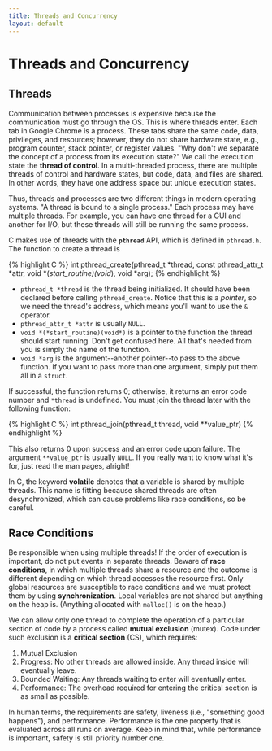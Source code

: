 ```yaml
---
title: Threads and Concurrency
layout: default
---
```


# Threads and Concurrency

## Threads

Communication between processes is expensive because the communication must go through the OS. This is where threads enter. Each tab in Google Chrome is a process. These tabs share the same code, data, privileges, and resources; however, they do not share hardware state, e.g., program counter, stack pointer, or register values. "Why don't we separate the concept of a process from its execution state?" We call the execution state the **thread of control**. In a multi-threaded process, there are multiple threads of control and hardware states, but code, data, and files are shared. In other words, they have one address space but unique execution states.

Thus, threads and processes are two different things in modern operating systems. "A thread is bound to a single process." Each process may have multiple threads. For example, you can have one thread for a GUI and another for I/O, but these threads will still be running the same process.

C makes use of threads with the **`pthread`** API, which is defined in `pthread.h`. The function to create a thread is

{% highlight C %}
int pthread_create(pthread_t *thread, const pthread_attr_t *attr, void *(*start_routine)(void*), void *arg);
{% endhighlight %}

- `pthread_t *thread` is the thread being initialized. It should have been declared before calling `pthread_create`. Notice that this is a *pointer*, so we need the thread's address, which means you'll want to use the `&` operator.
- `pthread_attr_t *attr` is usually `NULL`.
- `void *(*start_routine)(void*)` is a pointer to the function the thread should start running. Don't get confused here. All that's needed from you is simply the name of the function.
- `void *arg` is the argument--another pointer--to pass to the above function. If you want to pass more than one argument, simply put them all in a `struct`.

If successful, the function returns 0; otherwise, it returns an error code number and `*thread` is undefined. You must join the thread later with the following function:

{% highlight C %}
int pthread_join(pthread_t thread, void **value_ptr)
{% endhighlight %}

This also returns 0 upon success and an error code upon failure. The argument `**value_ptr` is usually `NULL`. If you really want to know what it's for, just read the man pages, alright!

In C, the keyword **volatile** denotes that a variable is shared by multiple threads. This name is fitting because shared threads are often desynchronized, which can cause problems like race conditions, so be careful.

## Race Conditions

Be responsible when using multiple threads! If the order of execution is important, do not put events in separate threads. Beware of **race conditions**, in which multiple threads share a resource and the outcome is different depending on which thread accesses the resource first. Only global resources are susceptible to race conditions and we must protect them by using **synchronization**. Local variables are not shared but anything on the heap is. (Anything allocated with `malloc()` is on the heap.)

We can allow only one thread to complete the operation of a particular section of code by a process called **mutual exclusion** (mutex). Code under such exclusion is a **critical section** (CS), which requires:

1. Mutual Exclusion
2. Progress: No other threads are allowed inside. Any thread inside will eventually leave.
3. Bounded Waiting: Any threads waiting to enter will eventually enter.
4. Performance: The overhead required for entering the critical section is as small as possible.

In human terms, the requirements are safety, liveness (i.e., "something good happens"), and performance. Performance is the one property that is evaluated across all runs on average. Keep in mind that, while performance is important, safety is still priority number one.
